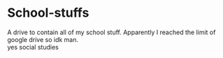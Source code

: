 # School-stuffs
A drive to contain all of my school stuff. Apparently I reached the limit of google drive so idk man.       
yes social studies
